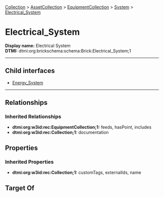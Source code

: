 [Collection](../../../../Collection.md) > [AssetCollection](../../../AssetCollection.md) > [EquipmentCollection](../../EquipmentCollection.md) > [System](../System.md) > [Electrical_System](.)
# Electrical_System

**Display name:** Electrical System<br />
**DTMI:** dtmi:org:brickschema:schema:Brick:Electrical_System;1

---


## Child interfaces
* [Energy_System](Energy_System/Energy_System.md)

---
## Relationships
### Inherited Relationships
* **dtmi:org:w3id:rec:EquipmentCollection;1:** feeds, hasPoint, includes
* **dtmi:org:w3id:rec:Collection;1:** documentation
## Properties
### Inherited Properties
* **dtmi:org:w3id:rec:Collection;1:** customTags, externalIds, name
## Target Of
